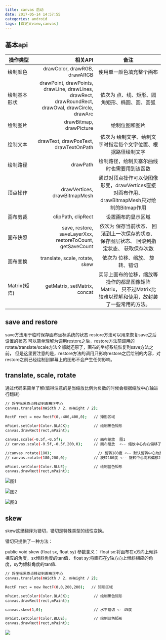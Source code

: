 ```yaml
---
title: canvas 启动
date: 2017-05-14 14:57:55
categories: android
tags: [自定义view,canvas]
---
```


## 基本api
|操作类型	 		|相关API																							|备注
| -----------   	| -----:   																							| :----: |
|绘制颜色	 		|drawColor, drawRGB, drawARGB	|使用单一颜色填充整个画布
|绘制基本形状		|drawPoint, drawPoints, drawLine, drawLines, drawRect, drawRoundRect, drawOval, drawCircle, drawArc	|依次为 点、线、矩形、圆角矩形、椭圆、圆、圆弧
|绘制图片			|drawBitmap, drawPicture																			|绘制位图和图片
|绘制文本			|drawText, drawPosText, drawTextOnPath																|依次为 绘制文字、绘制文字时指定每个文字位置、根据路径绘制文字
|绘制路径			|drawPath																							|绘制路径，绘制贝塞尔曲线时也需要用到该函数
|顶点操作			|drawVertices, drawBitmapMesh																		|通过对顶点操作可以使图像形变，drawVertices直接对画布作用、 drawBitmapMesh只对绘制的Bitmap作用
|画布剪裁			|clipPath, clipRect																					|设置画布的显示区域
|画布快照			|save, restore, saveLayerXxx, restoreToCount, getSaveCount											|依次为 保存当前状态、 回滚到上一次保存的状态、 保存图层状态、 回滚到指定状态、 获取保存次数
|画布变换			|translate, scale, rotate, skew																		|依次为 位移、缩放、 旋转、错切
|Matrix(矩阵)		|getMatrix, setMatrix, concat																		|实际上画布的位移，缩放等操作的都是图像矩阵Matrix， 只不过Matrix比较难以理解和使用，故封装了一些常用的方法。

<!-- more -->

## save and restore

save方法用于临时保存画布坐标系统的状态
restore方法可以用来恢复save之后设置的状态
可以简单理解为调用restore之后，restore方法前调用的rotate/translate/scale方法全部就还原了，画布的坐标系统恢复到save方法之前，
但是这里要注意的是，restore方法的调用只影响restore之后绘制的内容，对restore之前已经绘制到屏幕上的图形不会产生任何影响。

## translate, scale, rotate
通过代码来简单了解(值得注意的是当缩放比例为负数的时候会根据缩放中心轴进行翻转)
``` bash
// 将坐标系原点移动到画布正中心
canvas.translate(mWidth / 2, mHeight / 2);

RectF rect = new RectF(0,-400,400,0);   // 矩形区域

mPaint.setColor(Color.BLACK);           // 绘制黑色矩形
canvas.drawRect(rect,mPaint);

canvas.scale(-0.5f,-0.5f);              // 画布缩放  图1
// canvas.scale(-0.5f,-0.5f,200,0);     // 画布缩放  <-- 缩放中心向右偏移了200个单位,本次对缩放中心点y轴坐标进行了偏移，故中心轴也向右偏移了,图2

//canvas.rotate(180);                     // 旋转180度 <-- 默认旋转中心为原点 图3
// canvas.rotate(180,200,0);            // 旋转180度 <-- 旋转中心向右偏移200个单位 图4

mPaint.setColor(Color.BLUE);            // 绘制蓝色矩形
canvas.drawRect(rect,mPaint);
```
![图1](http://img2.ph.126.net/xnLkJXCCaNwDUOAwSJRxig==/6632403672327370448.jpg)

![图2](http://img0.ph.126.net/GClAkrn36_HGx36y7QBwxQ==/6632269531908790611.jpg)

![图3](http://img1.ph.126.net/ZMbhakNpxk-9JdH0oUKiYg==/6631961668655680492.jpg)

## skew 
skew这里翻译为错切，错切是特殊类型的线性变换。

错切只提供了一种方法：

public void skew (float sx, float sy)
参数含义：
float sx:将画布在x方向上倾斜相应的角度，sx倾斜角度的tan值，
float sy:将画布在y轴方向上倾斜相应的角度，sy为倾斜角度的tan值.
``` bash
// 将坐标系原点移动到画布正中心
canvas.translate(mWidth / 2, mHeight / 2);

RectF rect = new RectF(0,0,200,200);   // 矩形区域

mPaint.setColor(Color.BLACK);           // 绘制黑色矩形
canvas.drawRect(rect,mPaint);

canvas.skew(1,0);                       // 水平错切 <- 45度

mPaint.setColor(Color.BLUE);            // 绘制蓝色矩形
canvas.drawRect(rect,mPaint);
```
![](https://ws3.sinaimg.cn/large/cf673337jw1f8mjhvhfluj208c0etjrf)


